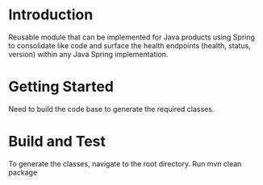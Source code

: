 # Introduction 
Reusable module that can be implemented for Java products using Spring to consolidate like code and surface the health endpoints (health, status, version) within any Java Spring implementation.

# Getting Started
Need to build the code base to generate the required classes.

# Build and Test
To generate the classes, navigate to the root directory.
Run mvn clean package

